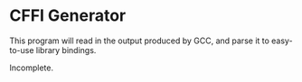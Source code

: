 # CFFI Generator

This program will read in the output produced by GCC, and parse it to easy-to-use library bindings.

Incomplete.
